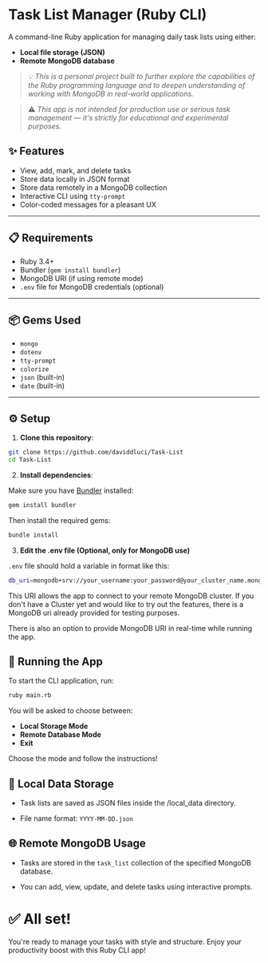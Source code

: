 # Task List Manager (Ruby CLI)

A command-line Ruby application for managing daily task lists using either:
-  **Local file storage (JSON)**
-  **Remote MongoDB database**

> 💡 *This is a personal project built to further explore the capabilities of the Ruby programming language and to deepen understanding of working with MongoDB in real-world applications.*  

> ⚠️ *This app is not intended for production use or serious task management — it's strictly for educational and experimental purposes.*

## ✨ Features

- View, add, mark, and delete tasks
- Store data locally in JSON format
- Store data remotely in a MongoDB collection
- Interactive CLI using `tty-prompt`
- Color-coded messages for a pleasant UX

---

## 📋 Requirements

- Ruby 3.4+
- Bundler (`gem install bundler`)
- MongoDB URI (if using remote mode)
- `.env` file for MongoDB credentials (optional)

---

## 📦 Gems Used

- `mongo`
- `dotenv`
- `tty-prompt`
- `colorize`
- `json` (built-in)
- `date` (built-in)

---

## ⚙️ Setup

1. **Clone this repository**:

```bash
git clone https://github.com/daviddluci/Task-List
cd Task-List
```

2. **Install dependencies**:

Make sure you have [Bundler](https://bundler.io/) installed:

```bash
gem install bundler
```

Then install the required gems:

```bash
bundle install
```

3. **Edit the .env file (Optional, only for MongoDB use)**

`.env` file should hold a variable in format like this:

```bash
db_uri=mongodb+srv://your_username:your_password@your_cluster_name.mongodb.net/collection_name?retryWrites=true&w=majority
```

This URI allows the app to connect to your remote MongoDB cluster.
If you don't have a Cluster yet and would like to try out the features, there is a MongoDB uri already provided for testing purposes.

There is also an option to provide MongoDB URI in real-time while running the app.

## 🚀 Running the App

To start the CLI application, run:

```bash
ruby main.rb
```

You will be asked to choose between:

- **Local Storage Mode**
- **Remote Database Mode**
- **Exit**

Choose the mode and follow the instructions!

## 📂 Local Data Storage

- Task lists are saved as JSON files inside the /local_data directory.

- File name format: `YYYY-MM-DD.json`

## 🌐 Remote MongoDB Usage
- Tasks are stored in the `task_list` collection of the specified MongoDB database.

- You can add, view, update, and delete tasks using interactive prompts.

# ✅ All set!

You're ready to manage your tasks with style and structure.
Enjoy your productivity boost with this Ruby CLI app!